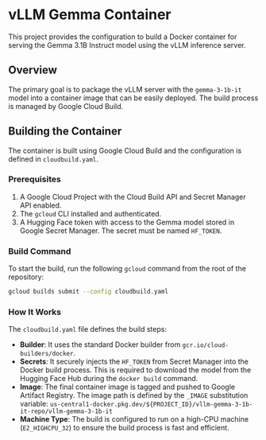 # vLLM Gemma Container

This project provides the configuration to build a Docker container for serving the Gemma 3.1B Instruct model using the vLLM inference server.

## Overview

The primary goal is to package the vLLM server with the `gemma-3-1b-it` model into a container image that can be easily deployed. The build process is managed by Google Cloud Build.

## Building the Container

The container is built using Google Cloud Build and the configuration is defined in `cloudbuild.yaml`.

### Prerequisites

1.  A Google Cloud Project with the Cloud Build API and Secret Manager API enabled.
2.  The `gcloud` CLI installed and authenticated.
3.  A Hugging Face token with access to the Gemma model stored in Google Secret Manager. The secret must be named `HF_TOKEN`.

### Build Command

To start the build, run the following `gcloud` command from the root of the repository:

```bash
gcloud builds submit --config cloudbuild.yaml
```

### How It Works

The `cloudbuild.yaml` file defines the build steps:

-   **Builder**: It uses the standard Docker builder from `gcr.io/cloud-builders/docker`.
-   **Secrets**: It securely injects the `HF_TOKEN` from Secret Manager into the Docker build process. This is required to download the model from the Hugging Face Hub during the `docker build` command.
-   **Image**: The final container image is tagged and pushed to Google Artifact Registry. The image path is defined by the `_IMAGE` substitution variable:
    `us-central1-docker.pkg.dev/${PROJECT_ID}/vllm-gemma-3-1b-it-repo/vllm-gemma-3-1b-it`
-   **Machine Type**: The build is configured to run on a high-CPU machine (`E2_HIGHCPU_32`) to ensure the build process is fast and efficient.